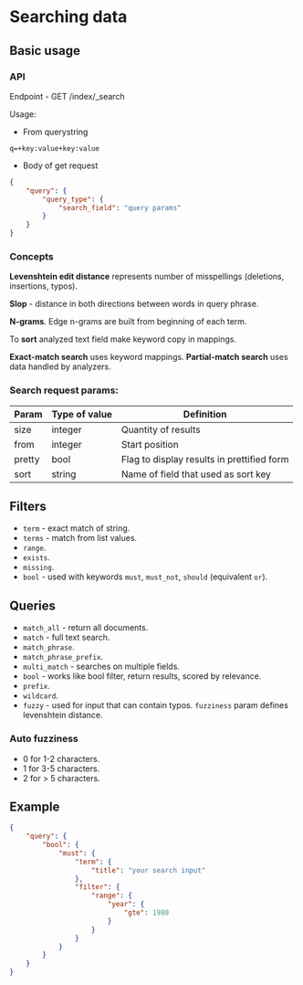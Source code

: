 # Searching data

## Basic usage

### API

Endpoint - GET /index/\_search

Usage:

-   From querystring

```
q=+key:value+key:value
```

-   Body of get request

```json
{
    "query": {
        "query_type": {
            "search_field": "query params"
        }
    }
}
```

### Concepts

**Levenshtein edit distance** represents number of misspellings (deletions, insertions, typos).

**Slop** - distance in both directions between words in query phrase.

**N-grams**. Edge n-grams are built from beginning of each term.

To **sort** analyzed text field make keyword copy in mappings.

**Exact-match search** uses keyword mappings.
**Partial-match search** uses data handled by analyzers.

### Search request params:

| Param  | Type of value | Definition                                 |
| ------ | ------------- | ------------------------------------------ |
| size   | integer       | Quantity of results                        |
| from   | integer       | Start position                             |
| pretty | bool          | Flag to display results in prettified form |
| sort   | string        | Name of field that used as sort key        |

## Filters

-   `term` - exact match of string.
-   `terms` - match from list values.
-   `range`.
-   `exists`.
-   `missing`.
-   `bool` - used with keywords `must`, `must_not`, `should` (equivalent `or`).

## Queries

-   `match_all` - return all documents.
-   `match` - full text search.
-   `match_phrase`.
-   `match_phrase_prefix`.
-   `multi_match` - searches on multiple fields.
-   `bool` - works like bool filter, return results, scored by relevance.
-   `prefix`.
-   `wildcard`.
-   `fuzzy` - used for input that can contain typos. `fuzziness` param defines levenshtein distance.

### Auto fuzziness

-   0 for 1-2 characters.
-   1 for 3-5 characters.
-   2 for > 5 characters.

## Example

```json
{
    "query": {
        "bool": {
            "must": {
                "term": {
                    "title": "your search input"
                },
                "filter": {
                    "range": {
                        "year": {
                            "gte": 1980
                        }
                    }
                }
            }
        }
    }
}
```
